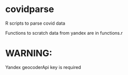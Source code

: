 # covidparse
R scripts to parse covid data

Functions to scratch data from yandex are in functions.r

# WARNING:
Yandex geocoderApi key is required

